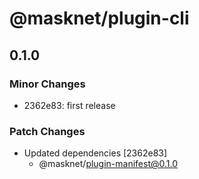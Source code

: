 # @masknet/plugin-cli

## 0.1.0

### Minor Changes

-   2362e83: first release

### Patch Changes

-   Updated dependencies [2362e83]
    -   @masknet/plugin-manifest@0.1.0
